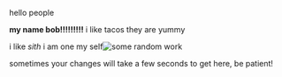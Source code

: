 hello people

**my name bob!!!!!!!!!**
i like tacos
they are yummy

i like *sith* i am one my self![some random  work](/images/sithlord.jp)

sometimes your changes will take a few seconds to get here, be patient!
